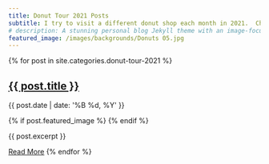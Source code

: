 ```yaml
---
title: Donut Tour 2021 Posts
subtitle: I try to visit a different donut shop each month in 2021.  Check out my progress!
# description: A stunning personal blog Jekyll theme with an image-focused design.
featured_image: /images/backgrounds/Donuts 05.jpg
---
```


{% for post in site.categories.donut-tour-2021 %}
<article class="blog-post">

  <div class="blog-post__header">
    <h2 class="blog-post__title"><a href="{{ post.url | relative_url }}">{{ post.title }}</a></h2>
    <p class="blog-post__subtitle">{{ post.date | date: '%B %d, %Y' }}</p>
  </div>

  {% if post.featured_image %}
  <a href="{{ post.url | relative_url }}" class="blog-post__image" style="background-image: url({{ post.featured_image | relative_url }});"></a>
  {% endif %}

  <div class="blog-post__content">
    <p>{{ post.excerpt }}</p>
    <p><a href="{{ post.url | relative_url }}" class="button">Read More</a>
{% endfor %}
